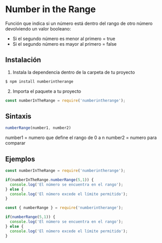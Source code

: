 # Number in the Range

Función que indica si un número está dentro del rango de otro número devolviendo un valor booleano:
* Si el segundo número es menor al primero = true
* Si el segundo número es mayor al primero = false

## Instalación

1. Instala la dependencia dentro de la carpeta de tu proyecto
```bash
$ npm install numberintherange
```
2. Importa el paquete a tu proyecto
```javascript
const numberInTheRange = require('numberintherange');
```

## Sintaxis
```javascript
numberRange(number1, number2)
```
number1 = numero que define el rango de 0 a n
number2 = numero para comparar

## Ejemplos

```javascript
const numberInTheRange = require('numberintherange');

if(numberInTheRange.numberRange(5,1)) {
  console.log('El número se encuentra en el rango');
} else {
  console.log('El número excede el límite permitido');
}
```

```javascript
const { numberRange } = require('numberintherange');

if(numberRange(5,1)) {
  console.log('El número se encuentra en el rango');
} else {
  console.log('El número excede el límite permitido');
}
```
